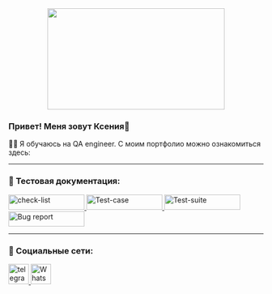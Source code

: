 <div align="center">
  <img src="https://media.giphy.com/media/dWesBcTLavkZuG35MI/giphy.gif" width="350" height="200"/>
</div>

### Привет! Меня зовут Ксения👋
👨‍💻 Я обучаюсь на QA engineer. С моим портфолио можно ознакомиться здесь: 
___
### 📁 Тестовая документация:
<div>
  <a href="https://docs.google.com/spreadsheets/d/1RquFFT34tgGGWtGbmzxj0MI5jWH3Ib2IPsVFewWMTvg/edit#gid=0" target="_blank">
  <img src="https://img.shields.io/badge/Check-list-38ACEC?style=for-the-badge&logo=cachet&logoColor=fcc603" width="150" height="30" alt="check-list"/>
  </a>
  <a href="https://docs.google.com/spreadsheets/d/1XuLT7BkrT2iAMcJNWOzgBI3bt4rq8KzxQzEctS3aGjQ/edit#gid=96675316" target="_blank">
  <img src="https://img.shields.io/badge/Test-case-38ACEC?style=for-the-badge&logo=carrd&logoColor=fcc603" width="150" height="30" title="Test-case" alt="Test-case"/>
  </a>
  <a href="https://docs.google.com/spreadsheets/d/1VrnnjKBufR_c3OVDd-5ZN1UDNp8p2fYBWYsAr8NoOf0/edit#gid=1329543775" target="_blank">
  <img src="https://img.shields.io/badge/Test-suite-38ACEC?style=for-the-badge&logo=databricks&logoColor=fcc603" width="150" height="30" title="Test-suite" alt="Test-suite"/>
  </a>
  <a href="https://docs.google.com/spreadsheets/d/1PxdEC6Pabue2b1bC_i08r4nQm0ySxMvvpZxXAvw_rrs/edit#gid=0" target="_blank">
  <img src="https://img.shields.io/badge/Bug-report-38ACEC?style=for-the-badge&logo=darkreader&logoColor=fcc603" width="150" height="30" title="Bug report" alt="Bug report"/>
  </a>
</div>

___
### 🤝 Социальные сети:
<div>
    <a href="https://t.me/XenNart" target="_blank">
      <img src="https://cdn-icons-png.flaticon.com/512/2111/2111552.png" width="40" height="40" title="Telegram" alt="telegram" />
    </a>
    <a href="https://api.whatsapp.com/send/?phone=79872225886" target="_blank">
      <img src="https://cdn-icons-png.flaticon.com/512/2111/2111650.png" width="40" height="40" title="WhatsApp" alt="WhatsApp" />
    </a>  
</div>
